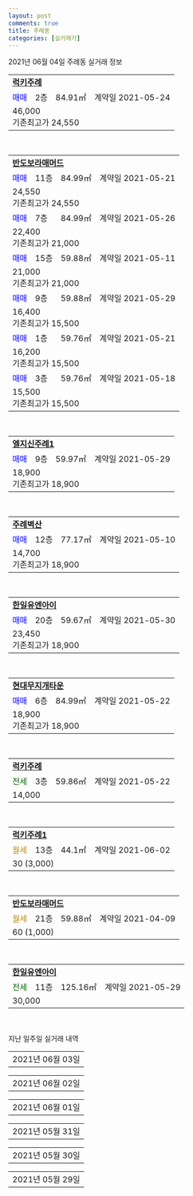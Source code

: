 ```yaml
---
layout: post
comments: true
title: 주례동
categories: [실거래가]
---
```


2021년 06월 04일 주례동 실거래 정보

<table>
  <tr>
    <td colspan="4" style="font-weight: bold;"><a href="https://search.naver.com/search.naver?query=럭키주례">럭키주례</a></td>
  </tr>
    
  <tr>
    <td><a style="color: blue">매매</a></td>
    <td>2층</td>
    <td>84.91㎡</td>
    <td>계약일 2021-05-24</td>
  </tr>
  <tr>
    <td colspan="4">46,000<br>기존최고가 24,550</td>
  </tr>
    
</table>
<br>
<table>
  <tr>
    <td colspan="4" style="font-weight: bold;"><a href="https://search.naver.com/search.naver?query=반도보라매머드">반도보라매머드</a></td>
  </tr>
    
  <tr>
    <td><a style="color: blue">매매</a></td>
    <td>11층</td>
    <td>84.99㎡</td>
    <td>계약일 2021-05-21</td>
  </tr>
  <tr>
    <td colspan="4">24,550<br>기존최고가 24,550</td>
  </tr>
    
  <tr>
    <td><a style="color: blue">매매</a></td>
    <td>7층</td>
    <td>84.99㎡</td>
    <td>계약일 2021-05-26</td>
  </tr>
  <tr>
    <td colspan="4">22,400<br>기존최고가 21,000</td>
  </tr>
    
  <tr>
    <td><a style="color: blue">매매</a></td>
    <td>15층</td>
    <td>59.88㎡</td>
    <td>계약일 2021-05-11</td>
  </tr>
  <tr>
    <td colspan="4">21,000<br>기존최고가 21,000</td>
  </tr>
    
  <tr>
    <td><a style="color: blue">매매</a></td>
    <td>9층</td>
    <td>59.88㎡</td>
    <td>계약일 2021-05-29</td>
  </tr>
  <tr>
    <td colspan="4">16,400<br>기존최고가 15,500</td>
  </tr>
    
  <tr>
    <td><a style="color: blue">매매</a></td>
    <td>1층</td>
    <td>59.76㎡</td>
    <td>계약일 2021-05-21</td>
  </tr>
  <tr>
    <td colspan="4">16,200<br>기존최고가 15,500</td>
  </tr>
    
  <tr>
    <td><a style="color: blue">매매</a></td>
    <td>3층</td>
    <td>59.76㎡</td>
    <td>계약일 2021-05-18</td>
  </tr>
  <tr>
    <td colspan="4">15,500<br>기존최고가 15,500</td>
  </tr>
    
</table>
<br>
<table>
  <tr>
    <td colspan="4" style="font-weight: bold;"><a href="https://search.naver.com/search.naver?query=엘지신주례1">엘지신주례1</a></td>
  </tr>
    
  <tr>
    <td><a style="color: blue">매매</a></td>
    <td>9층</td>
    <td>59.97㎡</td>
    <td>계약일 2021-05-29</td>
  </tr>
  <tr>
    <td colspan="4">18,900<br>기존최고가 18,900</td>
  </tr>
    
</table>
<br>
<table>
  <tr>
    <td colspan="4" style="font-weight: bold;"><a href="https://search.naver.com/search.naver?query=주례벽산">주례벽산</a></td>
  </tr>
    
  <tr>
    <td><a style="color: blue">매매</a></td>
    <td>12층</td>
    <td>77.17㎡</td>
    <td>계약일 2021-05-10</td>
  </tr>
  <tr>
    <td colspan="4">14,700<br>기존최고가 18,900</td>
  </tr>
    
</table>
<br>
<table>
  <tr>
    <td colspan="4" style="font-weight: bold;"><a href="https://search.naver.com/search.naver?query=한일유엔아이">한일유엔아이</a></td>
  </tr>
    
  <tr>
    <td><a style="color: blue">매매</a></td>
    <td>20층</td>
    <td>59.67㎡</td>
    <td>계약일 2021-05-30</td>
  </tr>
  <tr>
    <td colspan="4">23,450<br>기존최고가 18,900</td>
  </tr>
    
</table>
<br>
<table>
  <tr>
    <td colspan="4" style="font-weight: bold;"><a href="https://search.naver.com/search.naver?query=현대무지개타운">현대무지개타운</a></td>
  </tr>
    
  <tr>
    <td><a style="color: blue">매매</a></td>
    <td>6층</td>
    <td>84.99㎡</td>
    <td>계약일 2021-05-22</td>
  </tr>
  <tr>
    <td colspan="4">18,900<br>기존최고가 18,900</td>
  </tr>
    
</table>
<br>
<table>
  <tr>
    <td colspan="4" style="font-weight: bold;"><a href="https://search.naver.com/search.naver?query=럭키주례">럭키주례</a></td>
  </tr>
    
  <tr>
    <td><a style="color: darkgreen">전세</a></td>
    <td>3층</td>
    <td>59.86㎡</td>
    <td>계약일 2021-05-22</td>
  </tr>
  <tr>
    <td colspan="4">14,000</td>
  </tr>
    
</table>
<br>
<table>
  <tr>
    <td colspan="4" style="font-weight: bold;"><a href="https://search.naver.com/search.naver?query=럭키주례1">럭키주례1</a></td>
  </tr>
    
  <tr>
    <td><a style="color: darkgoldenrod">월세</a></td>
    <td>13층</td>
    <td>44.1㎡</td>
    <td>계약일 2021-06-02</td>
  </tr>
  <tr>
    <td colspan="4">30 (3,000)</td>
  </tr>
    
</table>
<br>
<table>
  <tr>
    <td colspan="4" style="font-weight: bold;"><a href="https://search.naver.com/search.naver?query=반도보라매머드">반도보라매머드</a></td>
  </tr>
    
  <tr>
    <td><a style="color: darkgoldenrod">월세</a></td>
    <td>21층</td>
    <td>59.88㎡</td>
    <td>계약일 2021-04-09</td>
  </tr>
  <tr>
    <td colspan="4">60 (1,000)</td>
  </tr>
    
</table>
<br>
<table>
  <tr>
    <td colspan="4" style="font-weight: bold;"><a href="https://search.naver.com/search.naver?query=한일유엔아이">한일유엔아이</a></td>
  </tr>
    
  <tr>
    <td><a style="color: darkgreen">전세</a></td>
    <td>11층</td>
    <td>125.16㎡</td>
    <td>계약일 2021-05-29</td>
  </tr>
  <tr>
    <td colspan="4">30,000</td>
  </tr>
    
</table>
    
<div style="margin-top: 50px; margin-bottom: 13px">지난 일주일 실거래 내역</div>

  <table style="width: 100%; margin-bottom: 1px">
      <tr class="header">
        <td>2021년 06월 03일</td>
      </tr>
      <tr class="child" style="display: none">
        <td>
            
        <table>
          <tr>
            <td colspan="4" style="font-weight: bold;"><a href="https://search.naver.com/search.naver?query=실거래정보없음">실거래정보없음</a></td>
          </tr>

        </table>
    
        </td>
      </tr>
  </table>
    
  <table style="width: 100%; margin-bottom: 1px">
      <tr class="header">
        <td>2021년 06월 02일</td>
      </tr>
      <tr class="child" style="display: none">
        <td>
            
        <table>
          <tr>
            <td colspan="4" style="font-weight: bold;"><a href="https://search.naver.com/search.naver?query=반도보라매머드">반도보라매머드</a></td>
          </tr>

          <tr>
            <td><a style="color: blue">매매</a></td>
            <td>17층</td>
            <td>59.76㎡</td>
            <td>계약일 2021-05-05</td>
          </tr>
          <tr>
            <td colspan="4">16,400<br>기존최고가 16,400</td>
          </tr>
    
          <tr>
            <td><a style="color: blue">매매</a></td>
            <td>17층</td>
            <td>59.76㎡</td>
            <td>계약일 2021-05-05</td>
          </tr>
          <tr>
            <td colspan="4">16,400<br>기존최고가 16,400</td>
          </tr>
    
          <tr>
            <td><a style="color: blue">매매</a></td>
            <td>17층</td>
            <td>59.76㎡</td>
            <td>계약일 2021-05-05</td>
          </tr>
          <tr>
            <td colspan="4">16,400<br>기존최고가 16,400</td>
          </tr>
    
          <tr>
            <td><a style="color: blue">매매</a></td>
            <td>17층</td>
            <td>59.76㎡</td>
            <td>계약일 2021-05-05</td>
          </tr>
          <tr>
            <td colspan="4">16,400<br>기존최고가 16,400</td>
          </tr>
    
        </table>
        <table style="margin-top: 5px">
          <tr>
            <td colspan="4" style="font-weight: bold;"><a href="https://search.naver.com/search.naver?query=주례한효">주례한효</a></td>
          </tr>
    
          <tr>
            <td><a style="color: blue">매매</a></td>
            <td>19층</td>
            <td>84.99㎡</td>
            <td>계약일 2021-05-11</td>
          </tr>
          <tr>
            <td colspan="4">20,000<br>기존최고가 20,000</td>
          </tr>
    
          <tr>
            <td><a style="color: blue">매매</a></td>
            <td>19층</td>
            <td>84.99㎡</td>
            <td>계약일 2021-05-11</td>
          </tr>
          <tr>
            <td colspan="4">20,000<br>기존최고가 20,000</td>
          </tr>
    
          <tr>
            <td><a style="color: blue">매매</a></td>
            <td>19층</td>
            <td>84.99㎡</td>
            <td>계약일 2021-05-11</td>
          </tr>
          <tr>
            <td colspan="4">20,000<br>기존최고가 20,000</td>
          </tr>
    
          <tr>
            <td><a style="color: blue">매매</a></td>
            <td>19층</td>
            <td>84.99㎡</td>
            <td>계약일 2021-05-11</td>
          </tr>
          <tr>
            <td colspan="4">20,000<br>기존최고가 20,000</td>
          </tr>
    
          <tr>
            <td><a style="color: blue">매매</a></td>
            <td>19층</td>
            <td>84.99㎡</td>
            <td>계약일 2021-05-11</td>
          </tr>
          <tr>
            <td colspan="4">20,000<br>기존최고가 20,000</td>
          </tr>
    
        </table>
        <table style="margin-top: 5px">
          <tr>
            <td colspan="4" style="font-weight: bold;"><a href="https://search.naver.com/search.naver?query=현대무지개타운">현대무지개타운</a></td>
          </tr>
    
          <tr>
            <td><a style="color: blue">매매</a></td>
            <td>14층</td>
            <td>84.99㎡</td>
            <td>계약일 2021-05-11</td>
          </tr>
          <tr>
            <td colspan="4">20,000<br>기존최고가 20,000</td>
          </tr>
    
          <tr>
            <td><a style="color: blue">매매</a></td>
            <td>14층</td>
            <td>84.99㎡</td>
            <td>계약일 2021-05-11</td>
          </tr>
          <tr>
            <td colspan="4">20,000<br>기존최고가 20,000</td>
          </tr>
    
          <tr>
            <td><a style="color: blue">매매</a></td>
            <td>14층</td>
            <td>84.99㎡</td>
            <td>계약일 2021-05-11</td>
          </tr>
          <tr>
            <td colspan="4">20,000<br>기존최고가 20,000</td>
          </tr>
    
        </table>
    
        </td>
      </tr>
  </table>
    
  <table style="width: 100%; margin-bottom: 1px">
      <tr class="header">
        <td>2021년 06월 01일</td>
      </tr>
      <tr class="child" style="display: none">
        <td>
            
        <table>
          <tr>
            <td colspan="4" style="font-weight: bold;"><a href="https://search.naver.com/search.naver?query=동일">동일</a></td>
          </tr>

          <tr>
            <td><a style="color: darkgreen">전세</a></td>
            <td>3층</td>
            <td>68.34㎡</td>
            <td>계약일 2021-05-31</td>
          </tr>
          <tr>
            <td colspan="4">10,000</td>
          </tr>
    
        </table>
        <table style="margin-top: 5px">
          <tr>
            <td colspan="4" style="font-weight: bold;"><a href="https://search.naver.com/search.naver?query=럭키주례1">럭키주례1</a></td>
          </tr>
    
          <tr>
            <td><a style="color: darkgreen">전세</a></td>
            <td>7층</td>
            <td>44.1㎡</td>
            <td>계약일 2021-05-31</td>
          </tr>
          <tr>
            <td colspan="4">12,000</td>
          </tr>
    
        </table>
        <table style="margin-top: 5px">
          <tr>
            <td colspan="4" style="font-weight: bold;"><a href="https://search.naver.com/search.naver?query=주례1차동일">주례1차동일</a></td>
          </tr>
    
          <tr>
            <td><a style="color: darkgreen">전세</a></td>
            <td>10층</td>
            <td>84.96㎡</td>
            <td>계약일 2021-04-26</td>
          </tr>
          <tr>
            <td colspan="4">18,000</td>
          </tr>
    
        </table>
        <table style="margin-top: 5px">
          <tr>
            <td colspan="4" style="font-weight: bold;"><a href="https://search.naver.com/search.naver?query=주례2차동일">주례2차동일</a></td>
          </tr>
    
          <tr>
            <td><a style="color: darkgoldenrod">월세</a></td>
            <td>6층</td>
            <td>59.94㎡</td>
            <td>계약일 2021-05-17</td>
          </tr>
          <tr>
            <td colspan="4">45 (2,000)</td>
          </tr>
    
        </table>
        <table style="margin-top: 5px">
          <tr>
            <td colspan="4" style="font-weight: bold;"><a href="https://search.naver.com/search.naver?query=주례청구">주례청구</a></td>
          </tr>
    
          <tr>
            <td><a style="color: darkgreen">전세</a></td>
            <td>7층</td>
            <td>84.91㎡</td>
            <td>계약일 2021-05-18</td>
          </tr>
          <tr>
            <td colspan="4">21,000</td>
          </tr>
    
        </table>
        <table style="margin-top: 5px">
          <tr>
            <td colspan="4" style="font-weight: bold;"><a href="https://search.naver.com/search.naver?query=현대">현대</a></td>
          </tr>
    
          <tr>
            <td><a style="color: darkgoldenrod">월세</a></td>
            <td>6층</td>
            <td>84.85㎡</td>
            <td>계약일 2021-04-08</td>
          </tr>
          <tr>
            <td colspan="4">40 (6,000)</td>
          </tr>
    
        </table>
    
        </td>
      </tr>
  </table>
    
  <table style="width: 100%; margin-bottom: 1px">
      <tr class="header">
        <td>2021년 05월 31일</td>
      </tr>
      <tr class="child" style="display: none">
        <td>
            
        <table>
          <tr>
            <td colspan="4" style="font-weight: bold;"><a href="https://search.naver.com/search.naver?query=실거래정보없음">실거래정보없음</a></td>
          </tr>

        </table>
    
        </td>
      </tr>
  </table>
    
  <table style="width: 100%; margin-bottom: 1px">
      <tr class="header">
        <td>2021년 05월 30일</td>
      </tr>
      <tr class="child" style="display: none">
        <td>
            
        <table>
          <tr>
            <td colspan="4" style="font-weight: bold;"><a href="https://search.naver.com/search.naver?query=실거래정보없음">실거래정보없음</a></td>
          </tr>

        </table>
    
        </td>
      </tr>
  </table>
    
  <table style="width: 100%; margin-bottom: 1px">
      <tr class="header">
        <td>2021년 05월 29일</td>
      </tr>
      <tr class="child" style="display: none">
        <td>
            
        <table>
          <tr>
            <td colspan="4" style="font-weight: bold;"><a href="https://search.naver.com/search.naver?query=럭키주례1">럭키주례1</a></td>
          </tr>

          <tr>
            <td><a style="color: blue">매매</a></td>
            <td>13층</td>
            <td>84.91㎡</td>
            <td>계약일 2021-05-03</td>
          </tr>
          <tr>
            <td colspan="4">50,000<br>기존최고가 23,000</td>
          </tr>
    
        </table>
        <table style="margin-top: 5px">
          <tr>
            <td colspan="4" style="font-weight: bold;"><a href="https://search.naver.com/search.naver?query=반도보라매머드">반도보라매머드</a></td>
          </tr>
    
          <tr>
            <td><a style="color: blue">매매</a></td>
            <td>4층</td>
            <td>59.88㎡</td>
            <td>계약일 2021-05-18</td>
          </tr>
          <tr>
            <td colspan="4">16,000<br>기존최고가 23,000</td>
          </tr>
    
        </table>
        <table style="margin-top: 5px">
          <tr>
            <td colspan="4" style="font-weight: bold;"><a href="https://search.naver.com/search.naver?query=주례경동리인">주례경동리인</a></td>
          </tr>
    
          <tr>
            <td><a style="color: blue">매매</a></td>
            <td>2층</td>
            <td>80.1666㎡</td>
            <td>계약일 2021-05-15</td>
          </tr>
          <tr>
            <td colspan="4">42,500<br>기존최고가 23,000</td>
          </tr>
    
        </table>
        <table style="margin-top: 5px">
          <tr>
            <td colspan="4" style="font-weight: bold;"><a href="https://search.naver.com/search.naver?query=한일유엔아이">한일유엔아이</a></td>
          </tr>
    
          <tr>
            <td><a style="color: blue">매매</a></td>
            <td>4층</td>
            <td>125.16㎡</td>
            <td>계약일 2021-05-27</td>
          </tr>
          <tr>
            <td colspan="4">37,800<br>기존최고가 23,000</td>
          </tr>
    
          <tr>
            <td><a style="color: blue">매매</a></td>
            <td>7층</td>
            <td>59.73㎡</td>
            <td>계약일 2021-05-27</td>
          </tr>
          <tr>
            <td colspan="4">23,000<br>기존최고가 23,000</td>
          </tr>
    
        </table>
        <table style="margin-top: 5px">
          <tr>
            <td colspan="4" style="font-weight: bold;"><a href="https://search.naver.com/search.naver?query=동일">동일</a></td>
          </tr>
    
          <tr>
            <td><a style="color: darkgreen">전세</a></td>
            <td>3층</td>
            <td>68.34㎡</td>
            <td>계약일 2021-05-23</td>
          </tr>
          <tr>
            <td colspan="4">10,000</td>
          </tr>
    
          <tr>
            <td><a style="color: darkgreen">전세</a></td>
            <td>3층</td>
            <td>75.75㎡</td>
            <td>계약일 2021-05-13</td>
          </tr>
          <tr>
            <td colspan="4">15,000</td>
          </tr>
    
        </table>
        <table style="margin-top: 5px">
          <tr>
            <td colspan="4" style="font-weight: bold;"><a href="https://search.naver.com/search.naver?query=럭키주례">럭키주례</a></td>
          </tr>
    
          <tr>
            <td><a style="color: darkgreen">전세</a></td>
            <td>3층</td>
            <td>84.55㎡</td>
            <td>계약일 2021-05-07</td>
          </tr>
          <tr>
            <td colspan="4">19,000</td>
          </tr>
    
        </table>
    
        </td>
      </tr>
  </table>
    

